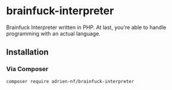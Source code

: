 # brainfuck-interpreter
Brainfuck Interpreter written in PHP. At last, you're able to handle programming with an actual language.
## Installation
### Via Composer
`
composer require adrien-nf/brainfuck-interpreter
`

